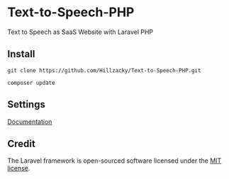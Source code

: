 # Text-to-Speech-PHP
Text to Speech as SaaS Website with Laravel PHP

## Install
```git clone https://github.com/Hillzacky/Text-to-Speech-PHP.git```

```composer update```

## Settings
[Documentation](https://cloudpolly2.berkine.space/documentation)

## Credit
The Laravel framework is open-sourced software licensed under the [MIT license](https://opensource.org/licenses/MIT).

